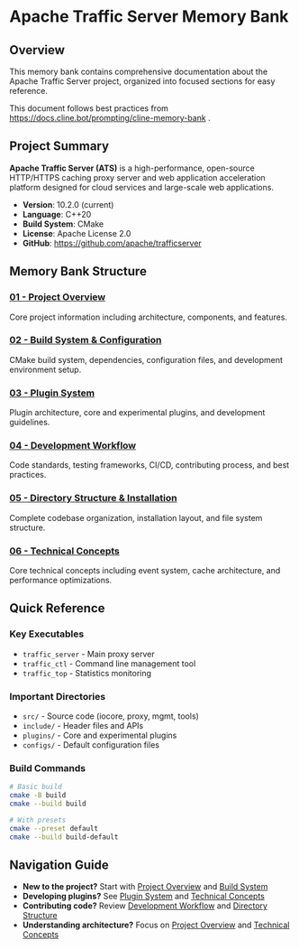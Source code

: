 # Apache Traffic Server Memory Bank

## Overview

This memory bank contains comprehensive documentation about the Apache Traffic Server project, organized into focused sections for easy reference.

This document follows best practices from https://docs.cline.bot/prompting/cline-memory-bank .

## Project Summary

**Apache Traffic Server (ATS)** is a high-performance, open-source HTTP/HTTPS caching proxy server and web application acceleration platform designed for cloud services and large-scale web applications.

- **Version**: 10.2.0 (current)
- **Language**: C++20
- **Build System**: CMake
- **License**: Apache License 2.0
- **GitHub**: https://github.com/apache/trafficserver

## Memory Bank Structure

### [01 - Project Overview](01-project-overview.md)
Core project information including architecture, components, and features.

### [02 - Build System & Configuration](02-build-system.md)
CMake build system, dependencies, configuration files, and development environment setup.

### [03 - Plugin System](03-plugin-system.md)
Plugin architecture, core and experimental plugins, and development guidelines.

### [04 - Development Workflow](04-development-workflow.md)
Code standards, testing frameworks, CI/CD, contributing process, and best practices.

### [05 - Directory Structure & Installation](05-directory-structure.md)
Complete codebase organization, installation layout, and file system structure.

### [06 - Technical Concepts](06-technical-concepts.md)
Core technical concepts including event system, cache architecture, and performance optimizations.

## Quick Reference

### Key Executables
- `traffic_server` - Main proxy server
- `traffic_ctl` - Command line management tool
- `traffic_top` - Statistics monitoring

### Important Directories
- `src/` - Source code (iocore, proxy, mgmt, tools)
- `include/` - Header files and APIs
- `plugins/` - Core and experimental plugins
- `configs/` - Default configuration files

### Build Commands
```bash
# Basic build
cmake -B build
cmake --build build

# With presets
cmake --preset default
cmake --build build-default
```

## Navigation Guide

- **New to the project?** Start with [Project Overview](01-project-overview.md) and [Build System](02-build-system.md)
- **Developing plugins?** See [Plugin System](03-plugin-system.md) and [Technical Concepts](06-technical-concepts.md)
- **Contributing code?** Review [Development Workflow](04-development-workflow.md) and [Directory Structure](05-directory-structure.md)
- **Understanding architecture?** Focus on [Project Overview](01-project-overview.md) and [Technical Concepts](06-technical-concepts.md)
